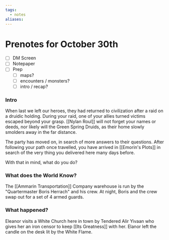 ```yaml
---
tags:
  - notes
aliases:
---
```


# Prenotes for October 30th
- [ ] DM Screen
- [ ] Notepaper
- [ ] Prep
	- [ ] maps?
	- [ ] encounters / monsters?
	- [ ] intro / recap?

### Intro

When last we left our heroes, they had returned to civilization after a raid on a druidic holding. During your raid, one of your allies turned victims escaped beyond your grasp. [[Nylan Roul]] will not forget your names or deeds, nor likely will the Green Spring Druids, as their home slowly smolders away in the far distance.

The party has moved on, in search of more answers to their questions. After following your path once travelled, you have arrived in [[Emorin's Plots]] in search of the very thing you delivered here many days before.

With that in mind, what do you do?

### What does the World Know?

The [[Ammarin Transportation]] Company warehouse is run by the "Quartermaster Boris Herrach" and his crew. At night, Boris and the crew swap out for a set of 4 armed guards.


### What happened?

Eleanor visits a White Church here in town by Tendered Alir Yivaan who gives her an iron censor to keep [[Its Greatness]] with her. Elanor left the candle on the desk lit by the White Flame. 